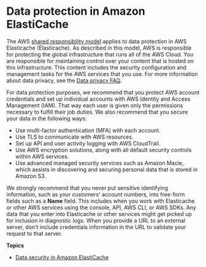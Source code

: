 # Data protection in Amazon ElastiCache<a name="data-protection"></a>

The AWS [shared responsibility model](http://aws.amazon.com/compliance/shared-responsibility-model/) applies to data protection in AWS Elasticache \(Elasticache\)\. As described in this model, AWS is responsible for protecting the global infrastructure that runs all of the AWS Cloud\. You are responsible for maintaining control over your content that is hosted on this infrastructure\. This content includes the security configuration and management tasks for the AWS services that you use\. For more information about data privacy, see the [Data privacy FAQ](http://aws.amazon.com/compliance/data-privacy-faq)\.

For data protection purposes, we recommend that you protect AWS account credentials and set up individual accounts with AWS Identity and Access Management \(IAM\)\. That way each user is given only the permissions necessary to fulfill their job duties\. We also recommend that you secure your data in the following ways:
+ Use multi\-factor authentication \(MFA\) with each account\.
+ Use TLS to communicate with AWS resources\.
+ Set up API and user activity logging with AWS CloudTrail\.
+ Use AWS encryption solutions, along with all default security controls within AWS services\.
+ Use advanced managed security services such as Amazon Macie, which assists in discovering and securing personal data that is stored in Amazon S3\.

We strongly recommend that you never put sensitive identifying information, such as your customers' account numbers, into free\-form fields such as a **Name** field\. This includes when you work with Elasticache or other AWS services using the console, API, AWS CLI, or AWS SDKs\. Any data that you enter into Elasticache or other services might get picked up for inclusion in diagnostic logs\. When you provide a URL to an external server, don't include credentials information in the URL to validate your request to that server\.

**Topics**
+ [Data security in Amazon ElastiCache](encryption.md)